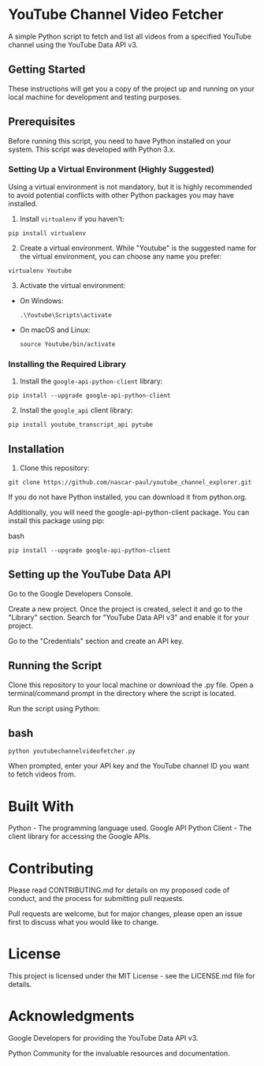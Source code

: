 # YouTube Channel Video Fetcher
A simple Python script to fetch and list all videos from a specified YouTube channel using the YouTube Data API v3.

## Getting Started
These instructions will get you a copy of the project up and running on your local machine for development and testing purposes.

## Prerequisites
Before running this script, you need to have Python installed on your system. This script was developed with Python 3.x. 

### Setting Up a Virtual Environment (Highly Suggested)

Using a virtual environment is not mandatory, but it is highly recommended to avoid potential conflicts with other Python packages you may have installed.

1. Install `virtualenv` if you haven't:
  ```
pip install virtualenv
  ```

2. Create a virtual environment. While "Youtube" is the suggested name for the virtual environment, you can choose any name you prefer:
  ```
virtualenv Youtube
  ```

3. Activate the virtual environment:

- On Windows:
  ```
  .\Youtube\Scripts\activate
  ```

- On macOS and Linux:
  ```
  source Youtube/bin/activate
  ```

### Installing the Required Library

1. Install the `google-api-python-client` library:
  ```
pip install --upgrade google-api-python-client
  ```
2. Install the `google_api` client library: 
  ```
pip install youtube_transcript_api pytube
```

## Installation

1. Clone this repository:
  ```
git clone https://github.com/nascar-paul/youtube_channel_explorer.git
  ```
  If you do not have Python installed, you can download it from python.org.

Additionally, you will need the google-api-python-client package. You can install this package using pip:

bash
```Copy code
pip install --upgrade google-api-python-client
```

## Setting up the YouTube Data API
Go to the Google Developers Console.

Create a new project.
Once the project is created, select it and go to the "Library" section.
Search for "YouTube Data API v3" and enable it for your project.

Go to the "Credentials" section and create an API key.

## Running the Script
Clone this repository to your local machine or download the .py file.
Open a terminal/command prompt in the directory where the script is located.

Run the script using Python:

## bash

```Copy code
python youtubechannelvideofetcher.py
```
When prompted, enter your API key and the YouTube channel ID you want to fetch videos from.

# Built With
Python - The programming language used.
Google API Python Client - The client library for accessing the Google APIs.

# Contributing
Please read CONTRIBUTING.md for details on my proposed code of conduct, and the process for submitting pull requests.

Pull requests are welcome, but for major changes, please open an issue first to discuss what you would like to change.

# License
This project is licensed under the MIT License - see the LICENSE.md file for details.

# Acknowledgments
Google Developers for providing the YouTube Data API v3.

Python Community for the invaluable resources and documentation.